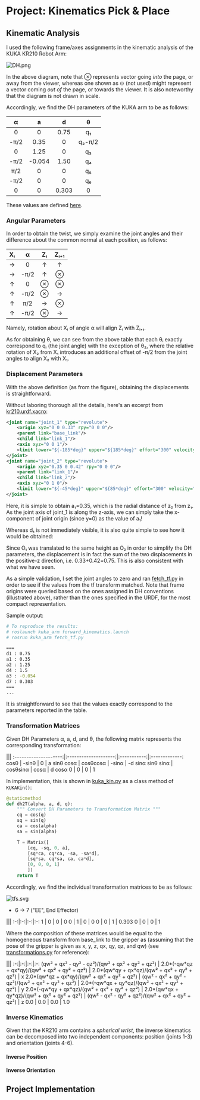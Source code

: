 # Project: Kinematics Pick & Place

## Kinematic Analysis

I used the following frame/axes assignments in the kinematic analysis of the KUKA KR210 Robot Arm:

![DH.png](figures/DH.png)

In the above diagram, note that &otimes; represents vector going *into* the page, or away from the viewer, whereas one shown as &#8857; (not used) might represent a vector coming *out of* the page, or towards the viewer. It is also noteworthy that the diagram is not drawn in scale.

Accordingly, we find the DH parameters of the KUKA arm to be as follows:

&alpha;   | a      | d    | &theta;
:--------:|:------:|:----:|:-------:
0         | 0      | 0.75 | q&#8321;
-&pi;/2   | 0.35   | 0    | q&#8322;-&pi;/2
0         | 1.25   | 0    | q&#8323;
-&pi;/2   | -0.054 | 1.50 | q&#8324;
&pi;/2    | 0      | 0    | q&#8325;
-&pi;/2   | 0      | 0    | q&#8326;
0         | 0      | 0.303| 0

These values are defined [here](kuka_kin.py#112).

### Angular Parameters

In order to obtain the twist, we simply examine the joint angles and their difference about the common normal at each position, as follows:

X&#7522; | &alpha; | Z&#7522; | Z&#7522;&#8330;&#8321;
:-------:|:-------:|:--------:|:----------------------:
&rarr;   | 0       | &uarr;   | &uarr;
&rarr;   | -&pi;/2 | &uarr;   | &otimes; 
&uarr;   | 0       | &otimes; | &otimes;
&uarr;   | -&pi;/2 | &otimes; | &rarr;
&uarr;   | &pi;/2  | &rarr;   | &otimes;
&uarr;   | -&pi;/2 | &otimes; | &rarr;

Namely, rotation about X&#7522; of angle &alpha; will align Z&#7522; with Z&#7522;&#8330;&#8321;.

As for obtaining &theta;, we can see from the above table that each &theta;&#7522; exactly correspond to q&#7522; (the joint angle) with the exception of &theta;&#8322;, where the relative rotation of X&#8322; from X&#8321; introduces an additional offset of -&pi;/2 from the joint angles to align X&#8322; with X&#8321;.

### Displacement Parameters

With the above definition (as from the figure), obtaining the displacements is straightforward.

Without laboring thorough all the details, here's an excerpt from [kr210.urdf.xacro](./kuka_arm/urdf/kr210.urdf.xacro):

```xml
<joint name="joint_1" type="revolute">
    <origin xyz="0 0 0.33" rpy="0 0 0"/>
    <parent link="base_link"/>
    <child link="link_1"/>
    <axis xyz="0 0 1"/>
    <limit lower="${-185*deg}" upper="${185*deg}" effort="300" velocity="${123*deg}" />
</joint>
<joint name="joint_2" type="revolute">
    <origin xyz="0.35 0 0.42" rpy="0 0 0"/>
    <parent link="link_1"/>
    <child link="link_2"/>
    <axis xyz="0 1 0"/>
    <limit lower="${-45*deg}" upper="${85*deg}" effort="300" velocity="${115*deg}"/>
</joint>
```

Here, it is simple to obtain a&#8321;=0.35, which is the radial distance of z&#8322; from z&#8321;.
As the joint axis of joint\_1 is along the z-axis, we can simply take the x-component of joint origin (since y=0) as the value of a&#8321;!

Whereas d&#8321; is not immediately visible, it is also quite simple to see how it would be obtained:

Since O&#8321; was translated to the same height as O&#8322; in order to simplify the DH parameters, the displacement is in fact the sum of the two displacements in the positive-z direction, i.e. 0.33+0.42=0.75. This is also consistent with what we have seen.

As a simple validation, I set the joint angles to zero and ran [fetch\_tf.py](./kuka_arm/scripts/fetch_tf.py) in order to see if the values from the tf transform matched. 
Note that frame origins were queried based on the ones assigned in DH conventions (illustrated above), rather than the ones specified in the URDF, for the most compact representation.

Sample output:
```bash
# To reproduce the results:
# roslaunch kuka_arm forward_kinematics.launch
# rosrun kuka_arm fetch_tf.py

===
d1 : 0.75
a1 : 0.35
a2 : 1.25
d4 : 1.5
a3 : -0.054
d7 : 0.303
===
...
```

It is straightforward to see that the values exactly correspond to the parameters reported in the table.

### Transformation Matrices

Given DH Parameters &alpha;, a, d, and &theta;, the following matrix represents the corresponding transformation:

|||
:--------------------:|:--------------------:|:-----------:|:-------------:
cos&theta;            | -sin&theta;          | 0           | a
sin&theta; cos&alpha; | cos&theta;cos&alpha; | -sin&alpha; | -d sin&alpha;
sin&theta; sin&alpha; | cos&theta;sin&alpha; | cos&alpha;  | d cos&alpha; 
0                     | 0                    | 0           | 1

In implementation, this is shown in [kuka\_kin.py](kuka_arm/scripts/kuka_kin.py#199) as a class method of `KUKAKin()`:
```python
@staticmethod
def dh2T(alpha, a, d, q):
    """ Convert DH Parameters to Transformation Matrix """
    cq = cos(q)
    sq = sin(q)
    ca = cos(alpha)
    sa = sin(alpha)

    T = Matrix([
        [cq, -sq, 0, a],
        [sq*ca, cq*ca, -sa, -sa*d],
        [sq*sa, cq*sa, ca, ca*d],
        [0, 0, 0, 1]
        ])
    return T
```

Accordingly, we find the individual transformation matrices to be as follows:

![tfs.svg](./figures/tfs.svg)

- 6 &rarr; 7 ("EE", End Effector)

|||
:-:|:-:|:-:|:-:
1 | 0 | 0 | 0
0 | 1 | 0 | 0
0 | 0 | 1 | 0.303
0 | 0 | 0 | 1

Where the composition of these matrices  would be equal to the homogeneous transform from base\_link to the gripper as (assuming that the pose of the gripper is given as x, y, z, qx, qy, qz, and qw) (see [transformations.py](https://github.com/ros/geometry/blob/hydro-devel/tf/src/tf/transformations.py#L1174) for reference):

|||
:-:|:-:|:-:|:-:
(qw&sup2; + qx&sup2; - qy&sup2; - qz&sup2;)/(qw&sup2; + qx&sup2; + qy&sup2; + qz&sup2;) | 2.0\*(-qw\*qz + qx\*qy)/(qw&sup2; + qx&sup2; + qy&sup2; + qz&sup2;) | 2.0\*(qw\*qy + qx\*qz)/(qw&sup2; + qx&sup2; + qy&sup2; + qz&sup2;) | x
2.0\*(qw\*qz + qx\*qy)/(qw&sup2; + qx&sup2; + qy&sup2; + qz&sup2;) | (qw&sup2; - qx&sup2; + qy&sup2; - qz&sup2;)/(qw&sup2; + qx&sup2; + qy&sup2; + qz&sup2;) | 2.0\*(-qw\*qx + qy\*qz)/(qw&sup2; + qx&sup2; + qy&sup2; + qz&sup2;) | y
2.0\*(-qw\*qy + qx\*qz)/(qw&sup2; + qx&sup2; + qy&sup2; + qz&sup2;) | 2.0\*(qw\*qx + qy\*qz)/(qw&sup2; + qx&sup2; + qy&sup2; + qz&sup2;) | (qw&sup2; - qx&sup2; - qy&sup2; + qz&sup2;)/(qw&sup2; + qx&sup2; + qy&sup2; + qz&sup2;) | z
0.0 | 0.0 | 0.0 | 1.0

### Inverse Kinematics

Given that the KR210 arm contains a *spherical wrist*, the inverse kinematics can be decomposed into two independent components: position (joints 1-3) and orientation (joints 4-6).

#### Inverse Position

#### Inverse Orientation


## Project Implementation
